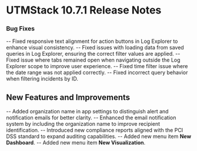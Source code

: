 # UTMStack 10.7.1 Release Notes

### Bug Fixes
-- Fixed responsive text alignment for action buttons in Log Explorer to enhance visual consistency.
-- Fixed issues with loading data from saved queries in Log Explorer, ensuring the correct filter values are applied.
-- Fixed issue where tabs remained open when navigating outside the Log Explorer scope to improve user experience.
-- Fixed time filter issue where the date range was not applied correctly.
-- Fixed incorrect query behavior when filtering incidents by ID.

## New Features and Improvements
-- Added organization name in app settings to distinguish alert and notification emails for better clarity.
-- Enhanced the email notification system by including the organization name to improve recipient identification.
-- Introduced new compliance reports aligned with the PCI DSS standard to expand auditing capabilities.
-- Added new menu item **New Dashboard**.
-- Added new menu item **New Visualization**.